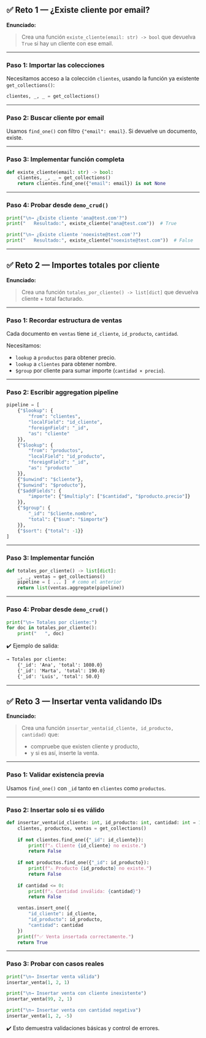 ## ✅ Reto 1 — ¿Existe cliente por email?

**Enunciado:**

> Crea una función `existe_cliente(email: str) -> bool` que devuelva `True` si hay un cliente con ese email.

---

### Paso 1: Importar las colecciones

Necesitamos acceso a la colección `clientes`, usando la función ya existente `get_collections()`:

```python
clientes, _, _ = get_collections()
```

---

### Paso 2: Buscar cliente por email

Usamos `find_one()` con filtro `{"email": email}`. Si devuelve un documento, existe.

---

### Paso 3: Implementar función completa

```python
def existe_cliente(email: str) -> bool:
    clientes, _, _ = get_collections()
    return clientes.find_one({"email": email}) is not None
```

---

### Paso 4: Probar desde `demo_crud()`

```python
print("\n→ ¿Existe cliente 'ana@test.com'?")
print("   Resultado:", existe_cliente("ana@test.com"))  # True

print("\n→ ¿Existe cliente 'noexiste@test.com'?")
print("   Resultado:", existe_cliente("noexiste@test.com"))  # False
```

---

## ✅ Reto 2 — Importes totales por cliente

**Enunciado:**

> Crea una función `totales_por_cliente() -> list[dict]` que devuelva cliente + total facturado.

---

### Paso 1: Recordar estructura de ventas

Cada documento en `ventas` tiene `id_cliente`, `id_producto`, `cantidad`.

Necesitamos:

* `lookup` a `productos` para obtener precio.
* `lookup` a `clientes` para obtener nombre.
* `$group` por cliente para sumar importe (`cantidad × precio`).

---

### Paso 2: Escribir aggregation pipeline

```python
pipeline = [
    {"$lookup": {
        "from": "clientes",
        "localField": "id_cliente",
        "foreignField": "_id",
        "as": "cliente"
    }},
    {"$lookup": {
        "from": "productos",
        "localField": "id_producto",
        "foreignField": "_id",
        "as": "producto"
    }},
    {"$unwind": "$cliente"},
    {"$unwind": "$producto"},
    {"$addFields": {
        "importe": {"$multiply": ["$cantidad", "$producto.precio"]}
    }},
    {"$group": {
        "_id": "$cliente.nombre",
        "total": {"$sum": "$importe"}
    }},
    {"$sort": {"total": -1}}
]
```

---

### Paso 3: Implementar función

```python
def totales_por_cliente() -> list[dict]:
    _, _, ventas = get_collections()
    pipeline = [ ... ]  # como el anterior
    return list(ventas.aggregate(pipeline))
```

---

### Paso 4: Probar desde `demo_crud()`

```python
print("\n→ Totales por cliente:")
for doc in totales_por_cliente():
    print("   ", doc)
```

✔️ Ejemplo de salida:

```txt
→ Totales por cliente:
    {'_id': 'Ana', 'total': 1080.0}
    {'_id': 'Marta', 'total': 190.0}
    {'_id': 'Luis', 'total': 50.0}
```

---

## ✅ Reto 3 — Insertar venta validando IDs

**Enunciado:**

> Crea una función `insertar_venta(id_cliente, id_producto, cantidad)` que:
>
> * compruebe que existen cliente y producto,
> * y si es así, inserte la venta.

---

### Paso 1: Validar existencia previa

Usamos `find_one()` con `_id` tanto en `clientes` como `productos`.

---

### Paso 2: Insertar solo si es válido

```python
def insertar_venta(id_cliente: int, id_producto: int, cantidad: int = 1) -> bool:
    clientes, productos, ventas = get_collections()
    
    if not clientes.find_one({"_id": id_cliente}):
        print(f"⚠️ Cliente {id_cliente} no existe.")
        return False
    
    if not productos.find_one({"_id": id_producto}):
        print(f"⚠️ Producto {id_producto} no existe.")
        return False
    
    if cantidad <= 0:
        print(f"⚠️ Cantidad inválida: {cantidad}")
        return False

    ventas.insert_one({
        "id_cliente": id_cliente,
        "id_producto": id_producto,
        "cantidad": cantidad
    })
    print(f"✅ Venta insertada correctamente.")
    return True
```

---

### Paso 3: Probar con casos reales

```python
print("\n→ Insertar venta válida")
insertar_venta(1, 2, 1)

print("\n→ Insertar venta con cliente inexistente")
insertar_venta(99, 2, 1)

print("\n→ Insertar venta con cantidad negativa")
insertar_venta(1, 2, -5)
```

✔️ Esto demuestra validaciones básicas y control de errores.